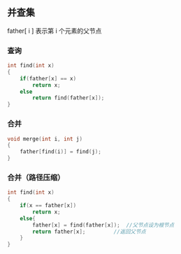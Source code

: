 ## 并查集



 father[ i ] 表示第 i 个元素的父节点

### 查询

```c
int find(int x)
{
    if(father[x] == x)
        return x;
    else
        return find(father[x]);
}
```



### 合并

```c
void merge(int i, int j)
{
    father[find(i)] = find(j);
}
```



### 合并（路径压缩）

```c
int find(int x)
{
    if(x == father[x])
        return x;
    else{
        father[x] = find(father[x]);  //父节点设为根节点
        return father[x];         //返回父节点
    }
}
```